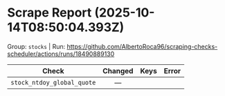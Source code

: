 # Scrape Report (2025-10-14T08:50:04.393Z)

Group: `stocks`  |  Run: https://github.com/AlbertoRoca96/scraping-checks-scheduler/actions/runs/18490889130

| Check | Changed | Keys | Error |
|---|:---:|:--|:--|
| `stock_ntdoy_global_quote` | — |  |  |
